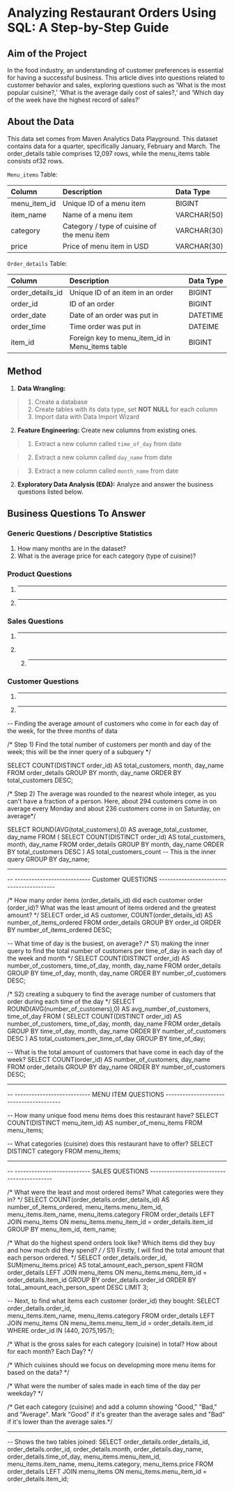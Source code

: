 # Analyzing Restaurant Orders Using SQL: A Step-by-Step Guide


## Aim of the Project
In the food industry, an understanding of customer preferences is essential for having a successful business. This article dives into questions related to customer behavior and sales, exploring questions such as ‘What is the most popular cuisine?,’ ‘What is the average daily cost of sales?,’ and ‘Which day of the week have the highest record of sales?’

## About the Data
This data set comes from Maven Analytics Data Playground. This dataset contains data for a quarter, specifically January, February and March. The order_details table comprises 12,097 rows, while the menu_items table consists of32 rows. 

`Menu_items` Table:   

| Column                  | Description                             | Data Type      |
| :---------------------- | :-------------------------------------- | :------------- |
| menu_item_id            | Unique ID of a menu item                | BIGINT         |
| item_name               | Name of a menu item                     | VARCHAR(50)    |
| category                | Category / type of cuisine of the menu item| VARCHAR(30) |
| price                   | Price of menu item in USD               | VARCHAR(30)    |


`Order_details` Table:   

| Column                  | Description                             | Data Type      |
| :---------------------- | :-------------------------------------- | :------------- |
| order_details_id        | Unique ID of an item in an order        | BIGINT         |
| order_id                | ID of an order                          | BIGINT     |
| order_date              | Date of an order was put in             | DATETIME    |
| order_time              | Time order was put in                   | DATEIME    |
| item_id                 | Foreign key to menu_item_id in Menu_items table | BIGINT  |

## Method

1. **Data Wrangling:**  

> 1. Create a database
> 2. Create tables with its data type, set **NOT NULL** for each column
> 3. Import data with Data Import Wizard

2. **Feature Engineering:** Create new columns from existing ones. 

> 1. Extract a new column called `time_of_day` from date 

> 2. Extract a new column called `day_name` from date

> 3. Extract a new column called `month_name` from date

2. **Exploratory Data Analysis (EDA):** Analyze and answer the business questions listed below. 


## Business Questions To Answer

### Generic Questions / Descriptive Statistics

1. How many months are in the dataset?
2. What is the average price for each category (type of cuisine)?

### Product Questions

1. ----
2. ----

### Sales Questions

1. ----
2. 2. ---

### Customer Questions

1. ----
2. ----



-- Finding the average amount of customers who come in for each day of the week, for the three months of data

/* Step 1) Find the total number of customers per month and day of the week; 
this will be the inner query of a subquery */

SELECT COUNT(DISTINCT order_id) AS total_customers, month, day_name
FROM order_details
GROUP BY month, day_name ORDER BY total_customers DESC;

/* Step 2) The average was rounded to the nearest whole integer, as you can't have a fraction of a person.
Here, about 294 customers come in on average every Monday and about 236 customers come in on Saturday, on average*/

SELECT ROUND(AVG(total_customers),0) AS average_total_customer, day_name
FROM (
	SELECT COUNT(DISTINCT order_id) AS total_customers, month, day_name
	FROM order_details
	GROUP BY month, day_name ORDER BY total_customers DESC
    ) AS total_customers_count -- This is the inner query
GROUP BY day_name;


-- ---------------------------------------------------------------------------------------
-- --------------------------- Customer QUESTIONS -----------------------------------------

/* How many order items (order_details_id) did each customer order (order_id)? 
What was the least amount of items ordered and the greatest amount? */
SELECT order_id AS customer, 
	COUNT(order_details_id) AS number_of_items_ordered
FROM order_details
GROUP BY order_id 
ORDER BY number_of_items_ordered DESC;

-- What time of day is the busiest, on average?
/* S1) making the inner query to find the total number of customers 
per time_of_day in each day of the week and month */
SELECT COUNT(DISTINCT order_id) AS number_of_customers, time_of_day, month, day_name
FROM order_details
GROUP BY time_of_day, month, day_name 
ORDER BY number_of_customers DESC;

/* S2) creating a subquery to find the average number of customers that order during each time
of the day */
SELECT ROUND(AVG(number_of_customers),0) AS avg_number_of_customers, time_of_day 
FROM (
	SELECT COUNT(DISTINCT order_id) AS number_of_customers, time_of_day, month, day_name
	FROM order_details
	GROUP BY time_of_day, month, day_name 
	ORDER BY number_of_customers DESC
    ) AS total_customers_per_time_of_day
GROUP BY time_of_day;


-- What is the total amount of customers that have come in each day of the week?
SELECT COUNT(order_id) AS number_of_customers, day_name
FROM order_details
GROUP BY day_name ORDER BY number_of_customers DESC;


-- ----------------------------------------------------------------------------------------
-- --------------------------- MENU ITEM QUESTIONS ----------------------------------------

-- How many unique food menu items does this restaurant have?
SELECT COUNT(DISTINCT menu_item_id) AS number_of_menu_items
FROM menu_items;

-- What categories (cuisine) does this restaurant have to offer?
SELECT DISTINCT category 
FROM menu_items;
-- ---------------------------------------------------------------------------------------
-- --------------------------- SALES QUESTIONS -------------------------------------------
 
 /* What were the least and most ordered items?
 What categories were they in? */
 SELECT COUNT(order_details.order_details_id) AS number_of_items_ordered, 
menu_items.menu_item_id, menu_items.item_name, menu_items.category
FROM order_details
	LEFT JOIN menu_items
		ON menu_items.menu_item_id = order_details.item_id
GROUP BY menu_item_id, item_name;
 
 /* What do the highest spend orders look like?
 Which items did they buy and how much did they spend? */ 
 /* S1) Firstly, I will find the total amount that each person ordered. */ 
SELECT order_details.order_id, SUM(menu_items.price) AS total_amount_each_person_spent
FROM order_details
	LEFT JOIN menu_items
		ON menu_items.menu_item_id = order_details.item_id
GROUP BY order_details.order_id
ORDER BY totaL_amount_each_person_spent DESC
LIMIT 3;

-- Next, to find what items each customer (order_id) they bought:
SELECT order_details.order_id,  
menu_items.item_name, menu_items.category
FROM order_details
	LEFT JOIN menu_items
		ON menu_items.menu_item_id = order_details.item_id
WHERE order_id IN (440, 2075,1957);

 
/* What is the gross sales for each category (cuisine) in total? How about for each month? Each Day? */

/* Which cuisines should we focus on developming more menu items for
based on the data? */

/* What were the number of sales made in each time of the day
per weekday? */ 

/* Get each category (cuisine) and add a column showing "Good," "Bad," and "Average".
Mark "Good" if it's greater than the average sales and "Bad" if it's lower than the average sales.*/

-- ------------------------------------------------------------------------------------------------
-- Shows the two tables joined: 
SELECT order_details.order_details_id, order_details.order_id, order_details.month,
order_details.day_name, order_details.time_of_day, menu_items.menu_item_id, 
menu_items.item_name, menu_items.category, menu_items.price
FROM order_details
	LEFT JOIN menu_items
		ON menu_items.menu_item_id = order_details.item_id;
